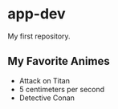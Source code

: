 # app-dev
My first repository.
## **My Favorite Animes**
- Attack on Titan
- 5 centimeters per second
- Detective Conan
